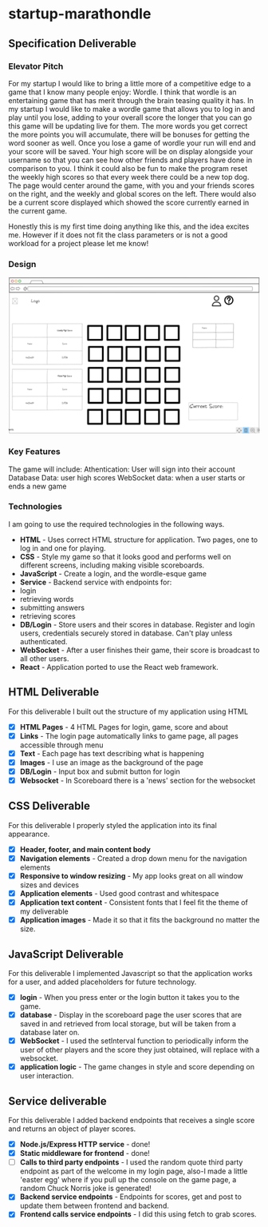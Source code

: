 # startup-marathondle

## Specification Deliverable

### Elevator Pitch
For my startup I would like to bring a little more of a competitive edge to a game that I know many people enjoy: Wordle. I think that wordle is an entertaining game that has merit through the brain teasing quality it has. In my startup I would like to make a wordle game that allows you to log in and play until you lose, adding to your overall score the longer that you can go this game will be updating live for them. The more words you get correct the more points you will accumulate, there will be bonuses for getting the word sooner as well. Once you lose a game of wordle your run will end and your score will be saved. Your high score will be on display alongside your username so that you can see how other friends and players have done in comparison to you. I think it could also be fun to make the program reset the weekly high scores so that every week there could be a new top dog. The page would center around the game, with you and your friends scores on the right, and the weekly and global scores on the left. There would also be a current score displayed which showed the score currently earned in the current game.

Honestly this is my first time doing anything like this, and the idea excites me. However if it does not fit the class parameters or is not a good workload for a project please let me know!

### Design
![Mock](marathondle_mock.png)

### Key Features
The game will include:
Athentication: User will sign into their account
Database Data: user high scores
WebSocket data: when a user starts or ends a new game

### Technologies

I am going to use the required technologies in the following ways.
- **HTML** - Uses correct HTML structure for application. Two pages, one to log in and one for playing.
- **CSS** - Style my game so that it looks good and performs well on different screens, including making visible scoreboards.
- **JavaScript** - Create a login, and the wordle-esque game
- **Service** - Backend service with endpoints for:
- login
- retrieving words
- submitting answers
- retrieving scores
- **DB/Login** - Store users and their scores in database. Register and login users, credentials securely stored in database. Can't play unless authenticated.
- **WebSocket** - After a user finishes their game, their score is broadcast to all other users.
- **React** - Application ported to use the React web framework.

## HTML Deliverable
For this deliverable I built out the structure of my application using HTML

- [x] **HTML Pages** - 4 HTML Pages for login, game, score and about
- [x] **Links** - The login page automatically links to game page, all pages accessible through menu
- [x] **Text** - Each page has text describing what is happening
- [x] **Images** - I use an image as the background of the page
- [x] **DB/Login** - Input box and submit button for login
- [x] **Websocket** - In Scoreboard there is a 'news' section for the websocket

## CSS Deliverable

For this deliverable I properly styled the application into its final appearance.

- [x] **Header, footer, and main content body**
- [x] **Navigation elements** - Created a drop down menu for the navigation elements
- [x] **Responsive to window resizing** - My app looks great on all window sizes and devices
- [x] **Application elements** - Used good contrast and whitespace
- [x] **Application text content** - Consistent fonts that I feel fit the theme of my deliverable
- [x] **Application images** - Made it so that it fits the background no matter the size.

## JavaScript Deliverable

For this deliverable I implemented Javascript so that the application works for a user, and added placeholders for future technology.

- [x] **login** - When you press enter or the login button it takes you to the game.
- [x] **database** - Display in the scoreboard page the user scores that are saved in and retrieved from local storage, but will be taken from a database later on.
- [x] **WebSocket** - I used the setInterval function to periodically inform the user of other players and the score they just obtained, will replace with a websocket.
- [x] **application logic** - The game changes in style and score depending on user interaction.

## Service deliverable

For this deliverable I added backend endpoints that receives a single score and returns an object of player scores.

- [x] **Node.js/Express HTTP service** - done!
- [x] **Static middleware for frontend** - done!
- [ ] **Calls to third party endpoints** - I used the random quote third party endpoint as part of the welcome in my login page, also-I made a little 'easter egg' where if you pull up the console on the game page, a random Chuck Norris joke is generated!
- [x] **Backend service endpoints** - Endpoints for scores, get and post to update them between frontend and backend.
- [x] **Frontend calls service endpoints** - I did this using fetch to grab scores.
